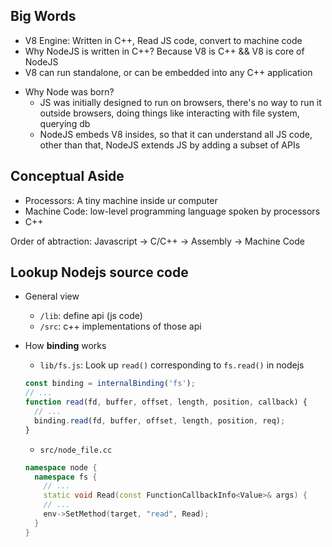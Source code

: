 ## Big Words
* V8 Engine: Written in C++, Read JS code, convert to machine code
* Why NodeJS is written in C++? Because V8 is C++ && V8 is core of NodeJS
* V8 can run standalone, or can be embedded into any C++ application
- Why Node was born? 
  - JS was initially designed to run on browsers, there's no way to run it outside browsers, doing things like interacting with file system, querying db
  - NodeJS embeds V8 insides, so that it can understand all JS code, other than that, NodeJS extends JS by adding a subset of APIs

## Conceptual Aside
* Processors: A tiny machine inside ur computer
* Machine Code: low-level programming language spoken by processors
* C++

Order of abtraction: Javascript -> C/C++ -> Assembly -> Machine Code

## Lookup Nodejs source code
- General view
  - `/lib`: define api (js code)
  - `/src`: c++ implementations of those api

- How __binding__ works
  - `lib/fs.js`: Look up `read()` corresponding to `fs.read()` in nodejs
  
  ```js
  const binding = internalBinding('fs');
  // ...
  function read(fd, buffer, offset, length, position, callback) {
    // ...
    binding.read(fd, buffer, offset, length, position, req);
  }
  ```
  
  - `src/node_file.cc`
  
  ```c++
  namespace node {
    namespace fs {
      // ...
      static void Read(const FunctionCallbackInfo<Value>& args) {
      // ...
      env->SetMethod(target, "read", Read);
    }
  }
  ```
